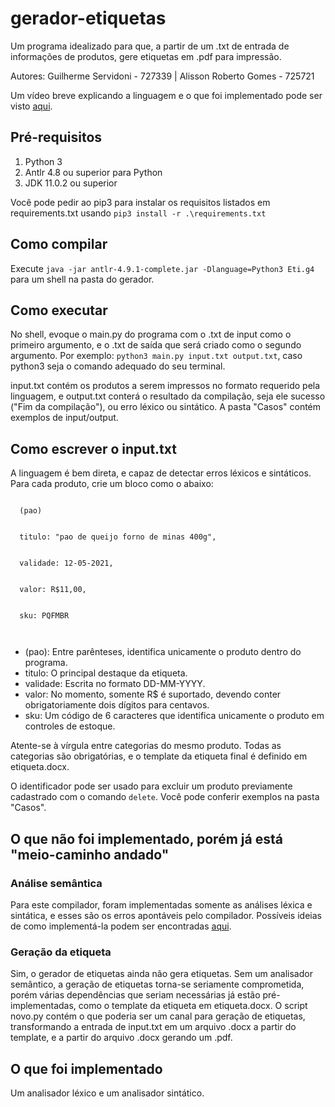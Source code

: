 # gerador-etiquetas
<p>Um programa idealizado para que, a partir de um .txt de entrada de informações de produtos, gere etiquetas em .pdf para impressão.</p>
  <caption>Autores: Guilherme Servidoni - 727339 | Alisson Roberto Gomes - 725721</caption>

<p>Um vídeo breve explicando a linguagem e o que foi implementado pode ser visto <a href="https://youtu.be/sjG67R4LwS0" target="_blank">aqui</a>.

<h2>Pré-requisitos</h2>
<ol>
  <li>Python 3</li>
  <li>Antlr 4.8 ou superior para Python</li>
  <li>JDK 11.0.2 ou superior</li>
</ol>
<p>Você pode pedir ao pip3 para instalar os requisitos listados em requirements.txt usando <code>pip3 install -r .\requirements.txt</code></p>

<h2>Como compilar</h2>
<p>Execute <code>java -jar antlr-4.9.1-complete.jar -Dlanguage=Python3 Eti.g4</code> para um shell na pasta do gerador.</p>

<h2>Como executar</h2>
<p>No shell, evoque o main.py do programa com o .txt de input como o primeiro argumento, e o .txt de saída que será criado como o segundo argumento. Por exemplo:
<code>python3 main.py input.txt output.txt</code>, caso python3 seja o comando adequado do seu terminal.</p>
<p>input.txt contém os produtos a serem impressos no formato requerido pela linguagem, e output.txt conterá o resultado da compilação, seja ele sucesso ("Fim da compilação"), ou erro léxico ou sintático. A pasta "Casos" contém exemplos de input/output.</p>

<h2>Como escrever o input.txt</h2>
<p>A linguagem é bem direta, e capaz de detectar erros léxicos e sintáticos. Para cada produto, crie um bloco como o abaixo:</p>
<code>
  (pao)<br /><br />
  titulo: "pao de queijo forno de minas 400g",<br /><br />
  validade: 12-05-2021,<br /><br />
  valor: R$11,00,<br /><br />
  sku: PQFMBR<br /><br />
</code>
<ul>
  <li>(pao): Entre parênteses, identifica unicamente o produto dentro do programa.</li>
  <li>titulo: O principal destaque da etiqueta.</li>
  <li>validade: Escrita no formato DD-MM-YYYY.</li>
  <li>valor: No momento, somente R$ é suportado, devendo conter obrigatoriamente dois dígitos para centavos.</li>
  <li>sku: Um código de 6 caracteres que identifica unicamente o produto em controles de estoque.</li>
</ul>
<p>Atente-se à vírgula entre categorias do mesmo produto. Todas as categorias são obrigatórias, e o template da etiqueta final é definido em etiqueta.docx.</p>
<p>O identificador pode ser usado para excluir um produto previamente cadastrado com o comando <code>delete</code>. Você pode conferir exemplos na pasta "Casos".</p>

<h2>O que não foi implementado, porém já está "meio-caminho andado"</h2>
<h3>Análise semântica</h3>
<p>Para este compilador, foram implementadas somente as análises léxica e sintática, e esses são os erros apontáveis pelo compilador. Possíveis ideias de como implementá-la podem ser encontradas <a href="https://github.com/moons2/compiladores-t3" target="_blank">aqui</a>.</p>
<h3>Geração da etiqueta</h3>
<p>Sim, o gerador de etiquetas ainda não gera etiquetas. Sem um analisador semântico, a geração de etiquetas torna-se seriamente comprometida, porém várias dependências que seriam necessárias já estão pré-implementadas, como o template da etiqueta em etiqueta.docx. O script novo.py contém o que poderia ser um canal para geração de etiquetas, transformando a entrada de input.txt em um arquivo .docx a partir do template, e a partir do arquivo .docx gerando um .pdf.</p>

<h2>O que foi implementado</h2>
<p>Um analisador léxico e um analisador sintático.</p>
